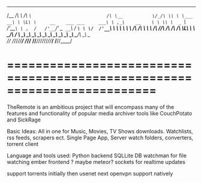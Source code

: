  ______ __              ____                               __             
/\__  _/\ \            /\  _`\                            /\ \__          
\/_/\ \\ \ \___      __\ \ \L\ \     __    ___ ___     ___\ \ ,_\    __   
   \ \ \\ \  _ `\  /'__`\ \ ,  /   /'__`\/' __` __`\  / __`\ \ \/  /'__`\ 
    \ \ \\ \ \ \ \/\  __/\ \ \\ \ /\  __//\ \/\ \/\ \/\ \L\ \ \ \_/\  __/ 
     \ \_\\ \_\ \_\ \____\\ \_\ \_\ \____\ \_\ \_\ \_\ \____/\ \__\ \____\
      \/_/ \/_/\/_/\/____/ \/_/\/ /\/____/\/_/\/_/\/_/\/___/  \/__/\/____/

=========================================================================
=========================================================================

TheRemote is an ambitious project that will encompass many of the features and functionality of popular media archiver tools like CouchPotato and SickRage

Basic Ideas:
All in one for Music, Movies, TV Shows downloads.
Watchlists, rss feeds, scrapers ect.
Single Page App, Server
watch folders, converters, torrent client


Language and tools used:
Python backend
SQLLite DB
watchman for file watching
ember frontend ? maybe meteor?
sockets for realtime updates

support torrents initially then usenet next
openvpn support natively
